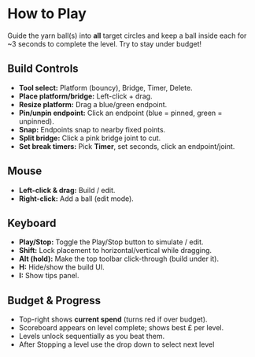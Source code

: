 # How to Play
Guide the yarn ball(s) into **all** target circles and keep a ball inside each for ~3 seconds to complete the level. Try to stay under budget!

## Build Controls
- **Tool select:** Platform (bouncy), Bridge, Timer, Delete.
- **Place platform/bridge:** Left-click + drag.
- **Resize platform:** Drag a blue/green endpoint.
- **Pin/unpin endpoint:** Click an endpoint (blue = pinned, green = unpinned).
- **Snap:** Endpoints snap to nearby fixed points.
- **Split bridge:** Click a pink bridge joint to cut.
- **Set break timers:** Pick **Timer**, set seconds, click an endpoint/joint.

## Mouse
- **Left-click & drag:** Build / edit.
- **Right-click:** Add a ball (edit mode).

## Keyboard
- **Play/Stop:** Toggle the Play/Stop button to simulate / edit.
- **Shift:** Lock placement to horizontal/vertical while dragging.
- **Alt (hold):** Make the top toolbar click-through (build under it).
- **H:** Hide/show the build UI.
- **I:** Show tips panel.

## Budget & Progress
- Top-right shows **current spend** (turns red if over budget).
- Scoreboard appears on level complete; shows best £ per level.
- Levels unlock sequentially as you beat them.
- After Stopping a level use the drop down to select next level